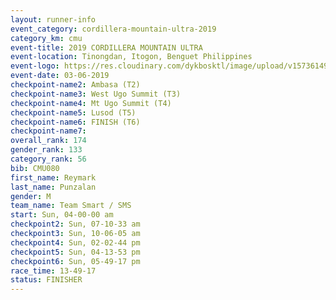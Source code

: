 ```yaml
---
layout: runner-info 
event_category: cordillera-mountain-ultra-2019 
category_km: cmu 
event-title: 2019 CORDILLERA MOUNTAIN ULTRA 
event-location: Tinongdan, Itogon, Benguet Philippines 
event-logo: https://res.cloudinary.com/dykbosktl/image/upload/v1573614960/Logo/Cordillera-Mountain-Ultra-2019-1280_wxhrmh.jpg 
event-date: 03-06-2019 
checkpoint-name2: Ambasa (T2) 
checkpoint-name3: West Ugo Summit (T3) 
checkpoint-name4: Mt Ugo Summit (T4) 
checkpoint-name5: Lusod (T5) 
checkpoint-name6: FINISH (T6) 
checkpoint-name7: 
overall_rank: 174
gender_rank: 133
category_rank: 56
bib: CMU080
first_name: Reymark
last_name: Punzalan
gender: M
team_name: Team Smart / SMS
start: Sun, 04-00-00 am
checkpoint2: Sun, 07-10-33 am
checkpoint3: Sun, 10-06-05 am
checkpoint4: Sun, 02-02-44 pm
checkpoint5: Sun, 04-13-53 pm
checkpoint6: Sun, 05-49-17 pm
race_time: 13-49-17
status: FINISHER
---
```

